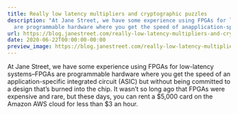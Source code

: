 ```yaml
---
title: Really low latency multipliers and cryptographic puzzles
description: "At Jane Street, we have some experience using FPGAs for low-latencysystems\u2013FPGAs
  are programmable hardware where you get the speed of anapplication-specific ..."
url: https://blog.janestreet.com/really-low-latency-multipliers-and-cryptographic-puzzles/
date: 2020-06-22T00:00:00-00:00
preview_image: https://blog.janestreet.com/really-low-latency-multipliers-and-cryptographic-puzzles/lock.png
---
```


<p>At Jane Street, we have some experience using FPGAs for low-latency
systems–FPGAs are programmable hardware where you get the speed of an
application-specific integrated circuit (ASIC) but without being
committed to a design that’s burned into the chip. It wasn’t so long
ago that FPGAs were expensive and rare, but these days, you can rent a
$5,000 card on the Amazon AWS cloud for less than $3 an hour.</p>
